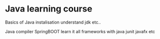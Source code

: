 # Java learning course 

Basics of Java 
instalisation 
understand jdk
etc..



Java compiler
SpringBOOT learn it
all frameworks with java
junit
javafx
etc
